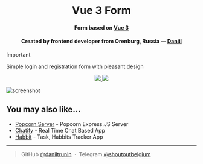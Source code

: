 <h1 align="center">
  Vue 3 Form
</h1>

<h4 align="center">Form based on <a href="https://vuejs.org/" target="_blank">Vue 3</a></h4>
<h4 align="center">Created by frontend developer from Orenburg, Russia — <a href="https://github.com/daniltrunin" target="_blank">Daniil</a></h4>

> [!IMPORTANT]
> Simple login and registration form with pleasant design

<p align="center">
    <a href="https://t.me/shoutoutbelgium">
    <img src="https://img.shields.io/badge/Telegram-7ec8e3">
    </a>
    <a href="https://github.com/daniltrunin">
    <img src="https://img.shields.io/badge/GitHub-868b8e">
    </a>
</p>

![screenshot](./public/presentation.gif)

## You may also like...

- [Popcorn Server](https://github.com/daniltrunin/popcorn-Express.JS-server) - Popcorn Express.JS Server
- [Chatify](https://github.com/daniltrunin/chatify-client) - Real Time Chat Based App
- [Habbit](https://github.com/amitmerchant1990/correo) - Task, Habbits Tracker App

---

> GitHub [@daniltrunin](https://github.com/daniltrunin) &nbsp;&middot;&nbsp;
> Telegram [@shoutoutbelgium](https://t.me/shoutoutbelgium)
